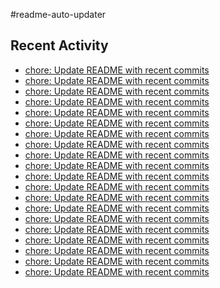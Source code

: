 #readme-auto-updater

## Recent Activity
<!-- LATEST_COMMITS:START -->
- [chore: Update README with recent commits](https://github.com/NEO1717/readme-auto-updater/commit/486ac69c1f08f71109a09620d431d21ada5a4280)
- [chore: Update README with recent commits](https://github.com/NEO1717/readme-auto-updater/commit/6baa9e0927b38430a8fb06d60e2aa823753795d3)
- [chore: Update README with recent commits](https://github.com/NEO1717/readme-auto-updater/commit/5a21fbcf9d70dd27a2416b810b483913c28fd76b)
- [chore: Update README with recent commits](https://github.com/NEO1717/readme-auto-updater/commit/028860d6e6b9f4dcfd3f7bef0d0d942b2dfd7df6)
- [chore: Update README with recent commits](https://github.com/NEO1717/readme-auto-updater/commit/e4ff8038b5ad9dc4ba9328c0f875b26cc82ed36e)
- [chore: Update README with recent commits](https://github.com/NEO1717/readme-auto-updater/commit/f81a5eebfd4fd3a77eff73c66f5f4c14535697a4)
- [chore: Update README with recent commits](https://github.com/NEO1717/readme-auto-updater/commit/ed18ac45c0fdead100dfb059a7b617168eb4f7e0)
- [chore: Update README with recent commits](https://github.com/NEO1717/readme-auto-updater/commit/d3ca09f9c4d42eedc55649600abf35929f6c915e)
- [chore: Update README with recent commits](https://github.com/NEO1717/readme-auto-updater/commit/7b3bb93d2eb5660034b5ad4bb427a7ef729228fb)
- [chore: Update README with recent commits](https://github.com/NEO1717/readme-auto-updater/commit/58b3996cafb7d0468f6687531203608513a80f9f)
- [chore: Update README with recent commits](https://github.com/NEO1717/readme-auto-updater/commit/36d5d86b11eefb81a812ebd1dbae6460dd5457b2)
- [chore: Update README with recent commits](https://github.com/NEO1717/readme-auto-updater/commit/de1932544d88f8fcf455d1682b5a3a0fc6bf278c)
- [chore: Update README with recent commits](https://github.com/NEO1717/readme-auto-updater/commit/b1a6bea4a26ced8b4b1170fef4e4e3100de11d0e)
- [chore: Update README with recent commits](https://github.com/NEO1717/readme-auto-updater/commit/c28354bdca876ea366a7f7ed10fe926f6f4c4bdf)
- [chore: Update README with recent commits](https://github.com/NEO1717/readme-auto-updater/commit/0c08ac9e6d7d690139137acbe6d329e990a66ef0)
- [chore: Update README with recent commits](https://github.com/NEO1717/readme-auto-updater/commit/c1e30b723966ea4ffa08a9abe6886d3bebfb7fc6)
- [chore: Update README with recent commits](https://github.com/NEO1717/readme-auto-updater/commit/f4201f70017203a7aec1e71fdc33a28c1ea4b72d)
- [chore: Update README with recent commits](https://github.com/NEO1717/readme-auto-updater/commit/d6acc360fc4306ffa5f15eeab14dad14f7ac9737)
- [chore: Update README with recent commits](https://github.com/NEO1717/readme-auto-updater/commit/7cd6ae52aa596c4d1cd31bcc4a4e7c92ffb34cb2)
- [chore: Update README with recent commits](https://github.com/NEO1717/readme-auto-updater/commit/52cca1288e1070b068cc3f4061d57d977bb84190)
<!-- LATEST_COMMITS:END -->

